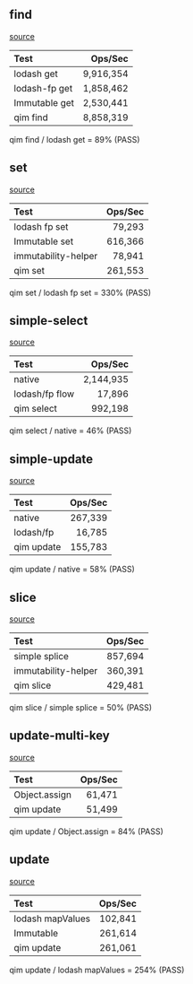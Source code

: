 ## find

[source](../benchmarks/find.js)

| Test          |   Ops/Sec |
| :------------ | --------: |
| lodash get    | 9,916,354 |
| lodash-fp get | 1,858,462 |
| Immutable get | 2,530,441 |
| qim find      | 8,858,319 |


qim find / lodash get = 89% (PASS)


## set

[source](../benchmarks/set.js)

| Test                | Ops/Sec |
| :------------------ | ------: |
| lodash fp set       |  79,293 |
| Immutable set       | 616,366 |
| immutability-helper |  78,941 |
| qim set             | 261,553 |


qim set / lodash fp set = 330% (PASS)


## simple-select

[source](../benchmarks/simple-select.js)

| Test           |   Ops/Sec |
| :------------- | --------: |
| native         | 2,144,935 |
| lodash/fp flow |    17,896 |
| qim select     |   992,198 |


qim select / native = 46% (PASS)


## simple-update

[source](../benchmarks/simple-update.js)

| Test       | Ops/Sec |
| :--------- | ------: |
| native     | 267,339 |
| lodash/fp  |  16,785 |
| qim update | 155,783 |


qim update / native = 58% (PASS)


## slice

[source](../benchmarks/slice.js)

| Test                | Ops/Sec |
| :------------------ | ------: |
| simple splice       | 857,694 |
| immutability-helper | 360,391 |
| qim slice           | 429,481 |


qim slice / simple splice = 50% (PASS)


## update-multi-key

[source](../benchmarks/update-multi-key.js)

| Test          | Ops/Sec |
| :------------ | ------: |
| Object.assign |  61,471 |
| qim update    |  51,499 |


qim update / Object.assign = 84% (PASS)


## update

[source](../benchmarks/update.js)

| Test             | Ops/Sec |
| :--------------- | ------: |
| lodash mapValues | 102,841 |
| Immutable        | 261,614 |
| qim update       | 261,061 |


qim update / lodash mapValues = 254% (PASS)

